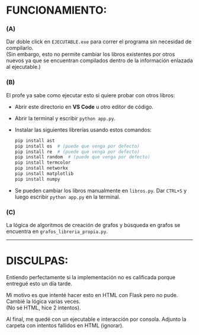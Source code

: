 # FUNCIONAMIENTO:

### (A) 
Dar doble click en `EJECUTABLE.exe` para correr el programa sin necesidad de compilarlo.  
   (Sin embargo, esto no permite cambiar los libros existentes por otros nuevos ya que se encuentran compilados dentro de la información enlazada al ejecutable.)

### (B) 
El profe ya sabe como ejecutar esto si quiere probar con otros libros:
   - Abrir este directorio en **VS Code** u otro editor de código.
   - Abrir la terminal y escribir `python app.py`.
   - Instalar las siguientes librerías usando estos comandos:
     ```bash
     pip install ast
     pip install os  # (puede que venga por defecto)
     pip install re  # (puede que venga por defecto)
     pip install random  # (puede que venga por defecto)
     pip install termcolor
     pip install networkx
     pip install matplotlib
     pip install numpy
     ```

   - Se pueden cambiar los libros manualmente en `libros.py`. Dar `CTRL+S` y luego escribir `python app.py` en la terminal.

### (C) 
La lógica de algoritmos de creación de grafos y búsqueda en grafos se encuentra en `grafos_libreria_propia.py`.

---

# DISCULPAS:
   Entiendo perfectamente si la implementación no es calificada porque entregué esto un día tarde.

   Mi motivo es que intenté hacer esto en HTML con Flask pero no pude. Cambié la lógica varias veces.  
   (No sé HTML, hice 2 intentos).

   Al final, me quedé con un ejecutable e interacción por consola. Adjunto la carpeta con intentos fallidos en HTML (ignorar).